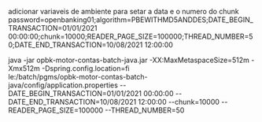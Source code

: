 adicionar variaveis de ambiente para setar a data e o numero do chunk
password=openbanking01;algorithm=PBEWITHMD5ANDDES;DATE_BEGIN_TRANSACTION=01/01/2021 00:00:00;chunk=10000;READER_PAGE_SIZE=100000;THREAD_NUMBER=50;DATE_END_TRANSACTION=10/08/2021 12:00:00

java -jar opbk-motor-contas-batch-java.jar -XX:MaxMetaspaceSize=512m -Xmx512m -Dspring.config.location=fi\
le:/batch/pgms/opbk-motor-contas-batch-java/config/application.properties
--DATE_BEGIN_TRANSACTION=01/01/2021 00:00:00 
--DATE_END_TRANSACTION=10/08/2021 12:00:00
--chunk=10000
--READER_PAGE_SIZE=100000
--THREAD_NUMBER=50
